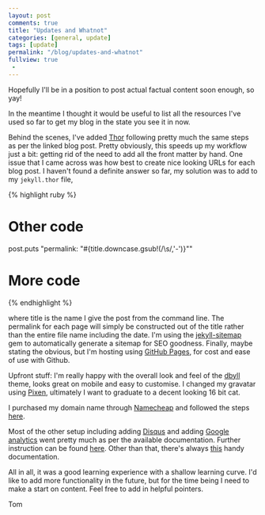 ```yaml
---
layout: post
comments: true
title: "Updates and Whatnot"
categories: [general, update]
tags: [update]
permalink: "/blog/updates-and-whatnot"
fullview: true
 -
---
```

Hopefully I'll be in a position to post actual factual content soon enough, so yay!

In the meantime I thought it would be useful to list all the resources I've used so far to get my blog in the state you see it in now.

Behind the scenes, I've added [Thor](http://jonasforsberg.se/2012/12/28/create-jekyll-posts-from-the-command-line) following pretty much the same steps as per the linked blog post. Pretty obviously, this speeds up my workflow just a bit: getting rid of the need to add all the front matter by hand. One issue that I came across was how best to create nice looking URLs for each blog post. I haven't found a definite answer so far, my solution was to add to my `jekyll.thor` file,

{% highlight ruby %}
# Other code
  post.puts "permalink: \"#{title.downcase.gsub!(/\s/,'-')}\""
# More code
{% endhighlight %}

where title is the name I give the post from the command line. The permalink for each page will simply be constructed out of the title rather than the entire file name including the date. I'm using the [jekyll-sitemap](https://help.github.com/articles/sitemaps-for-github-pages/) gem to automatically generate a sitemap for SEO goodness. Finally, maybe stating the obvious, but I'm hosting using [GitHub Pages](https://pages.github.com/), for cost and ease of use with Github.

Upfront stuff: I'm really happy with the overall look and feel of the [dbyll](https://github.com/dbtek/dbyll) theme, looks great on mobile and easy to customise. I changed my gravatar using [Pixen](http://pixenapp.com/), ultimately I want to graduate to a decent looking 16 bit cat. 

I purchased my domain name through [Namecheap](https://www.namecheap.com/) and followed the steps [here](http://davidensinger.com/2013/03/setting-the-dns-for-github-pages-on-namecheap/).

Most of the other setup including adding [Disqus](https://disqus.com/) and adding [Google analytics](http://www.google.com/analytics/) went pretty much as per the available documentation. Further instruction can be found [here](http://joshualande.com/jekyll-github-pages-poole/). Other than that, there's always [this](http://jekyllbootstrap.com/) handy documentation.

All in all, it was a good learning experience with a shallow learning curve. I'd like to add more functionality in the future, but for the time being I need to make a start on content. Feel free to add in helpful pointers.

Tom